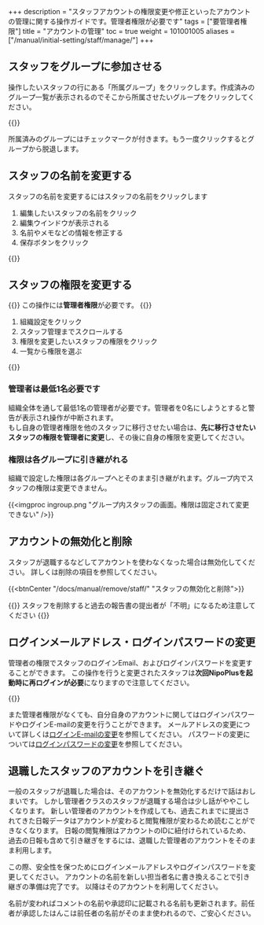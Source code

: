 +++
description = "スタッフアカウントの権限変更や修正といったアカウントの管理に関する操作ガイドです。管理者権限が必要です"
tags = ["要管理者権限"]
title = "アカウントの管理"
toc = true
weight = 101001005
aliases = ["/manual/initial-setting/staff/manage/"]
+++

## スタッフをグループに参加させる

操作したいスタッフの行にある「所属グループ」をクリックします。作成済みのグループ一覧が表示されるのでそこから所属させたいグループをクリックしてください。

{{<appscreen filename="join1" title="スタッフを所属させるグループを選んでチェックを入れてください。チェックのついたグループに対してアクセス権限が付与されます"  >}}

所属済みのグループにはチェックマークが付きます。もう一度クリックするとグループから脱退します。

## スタッフの名前を変更する

スタッフの名前を変更するにはスタッフの名前をクリックします

1. 編集したいスタッフの名前をクリック
1. 編集ウインドウが表示される
1. 名前やメモなどの情報を修正する
1. 保存ボタンをクリック

{{<appscreen filename="edit" title="スタッフの名称を修正するにはスタッフ名をクリックしてください"  >}}

## スタッフの権限を変更する

{{<alice pos="right" icon="here">}}
この操作には**管理者権限**が必要です。
{{</alice>}}

1. 組織設定をクリック
1. スタッフ管理までスクロールする
1. 権限を変更したいスタッフの権限をクリック
1. 一覧から権限を選ぶ

{{<appscreen filename="rank" title="権限を変更したいスタッフを選び、権限を切替できます"  >}}

### 管理者は最低1名必要です

組織全体を通して最低1名の管理者が必要です。管理者を0名にしようとすると警告が表示され操作が中断されます。  
もし自身の管理者権限を他のスタッフに移行させたい場合は、**先に移行させたいスタッフの権限を管理者に変更**し、その後に自身の権限を変更してください。

### 権限は各グループに引き継がれる

組織で設定した権限は各グループへとそのまま引き継がれます。グループ内でスタッフの権限は変更できません。

{{<imgproc ingroup.png "グループ内スタッフの画面。権限は固定されて変更できない" />}}

## アカウントの無効化と削除

スタッフが退職するなどしてアカウントを使わなくなった場合は無効化してください。
詳しくは削除の項目を参照してください。

{{<btnCenter "/docs/manual/remove/staff/" "スタッフの無効化と削除">}}


{{<warning>}}
スタッフを削除すると過去の報告書の提出者が「不明」になるため注意してください
{{</warning>}}

## ログインメールアドレス・ログインパスワードの変更

管理者の権限でスタッフのログインEmail、およびログインパスワードを変更することができます。
この操作を行うと変更されたスタッフは**次回NipoPlusを起動時に再ログインが必要**になりますので注意してください。

{{<appscreen filename="email-password" title="ログインに関する情報を変更すると次回ログイン時に再度E-mailとパスワードの入力が必要になります"  >}}

また管理者権限がなくても、自分自身のアカウントに関してはログインパスワードやログインE-mailの変更を行うことができます。
メールアドレスの変更について詳しくは[ログインE-mailの変更](/docs/manual/account/email/)を参照してください。
パスワードの変更については[ログインパスワードの変更](/docs/manual/account/password/)を参照してください。

## 退職したスタッフのアカウントを引き継ぐ

一般のスタッフが退職した場合は、そのアカウントを無効化するだけで話はおしまいです。
しかし管理者クラスのスタッフが退職する場合は少し話がややこしくなります。
新しい管理者のアカウントを作成しても、過去これまでに提出されてきた日報データはアカウントが変わると閲覧権限が変わるため読むことができなくなります。
日報の閲覧権限はアカウントのIDに紐付けられているため、過去の日報も含めて引き継ぎをするには、退職した管理者のアカウントをそのまま利用します。

この際、安全性を保つためにログインメールアドレスやログインパスワードを変更してください。
アカウントの名前を新しい担当者名に書き換えることで引き継ぎの準備は完了です。
以降はそのアカウントを利用してください。

名前が変わればコメントの名前や承認印に記載される名前も更新されます。前任者が承認したはんこは前任者の名前がそのまま使われるので、ご安心ください。

